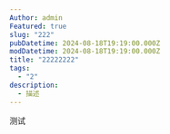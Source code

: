```yaml
---
Author: admin
Featured: true
slug: "222"
pubDatetime: 2024-08-18T19:19:00.000Z
modDatetime: 2024-08-18T19:19:00.000Z
title: "22222222"
tags:
  - "2"
description:
  - 描述
---
```

测试
